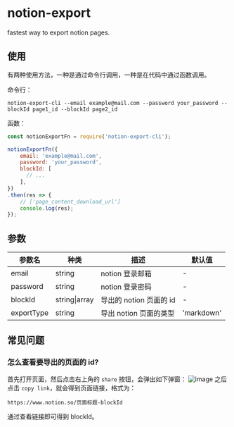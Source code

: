 # notion-export
fastest way to export notion pages.

## 使用
有两种使用方法，一种是通过命令行调用，一种是在代码中通过函数调用。

命令行：
```shell
notion-export-cli --email example@mail.com --password your_password --blockId page1_id --blockId page2_id
```

函数：
```js
const notionExportFn = require('notion-export-cli');

notionExportFn({
    email: 'example@mail.com',
    password: 'your_password',
    blockId: [
      // ...
    ],
})
.then(res => {
    // ['page_content_download_url']
    console.log(res);
});
```

## 参数
| 参数名 | 种类 |描述 | 默认值 |
| -- | -- | -- | -- |
| email | string | notion 登录邮箱 | - |
| password | string | notion 登录密码 | - |
| blockId | string\|array | 导出的 notion 页面的 id | - |
| exportType | string | 导出 notion 页面的类型 | 'markdown' |

## 常见问题
### 怎么查看要导出的页面的 id?
首先打开页面，然后点击右上角的 `share` 按钮，会弹出如下弹窗：
![image](https://user-images.githubusercontent.com/37898499/163699168-ea8d8b3e-e473-4a88-8f98-47b5496700a4.png)
之后点击 `copy link`，就会得到页面链接，格式为：
```
https://www.notion.so/页面标题-blockId
```
通过查看链接即可得到 blockId。
